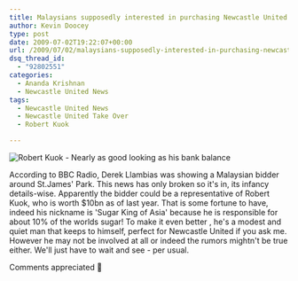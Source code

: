 ```yaml
---
title: Malaysians supposedly interested in purchasing Newcastle United
author: Kevin Doocey
type: post
date: 2009-07-02T19:22:07+00:00
url: /2009/07/02/malaysians-supposedly-interested-in-purchasing-newcastle-united/
dsq_thread_id:
  - "92802551"
categories:
  - Ananda Krishnan
  - Newcastle United News
tags:
  - Newcastle United News
  - Newcastle United Take Over
  - Robert Kuok

---
```

![Robert Kuok - Nearly as good looking as his bank balance ](http://www.greatpriceshere.com/Images/Robert-Kuok.jpg)

According to BBC Radio, Derek Llambias was  showing a Malaysian bidder around St.James' Park. This news has only broken so it's in, its infancy details-wise. Apparently the bidder could be a representative of Robert Kuok, who is worth $10bn as of last year. That is some fortune to have, indeed his nickname is 'Sugar King of Asia' because he is responsible for about 10% of the worlds sugar! To make it even better , he's a modest and quiet man that keeps to himself, perfect for Newcastle United if you ask me. However he may not be involved at all or indeed the rumors mightn't be true either. We'll just have to wait and see - per usual.

Comments appreciated 🙂
